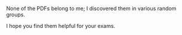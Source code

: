 None of the PDFs belong to me; I discovered them in various random groups.

I hope you find them helpful for your exams.
